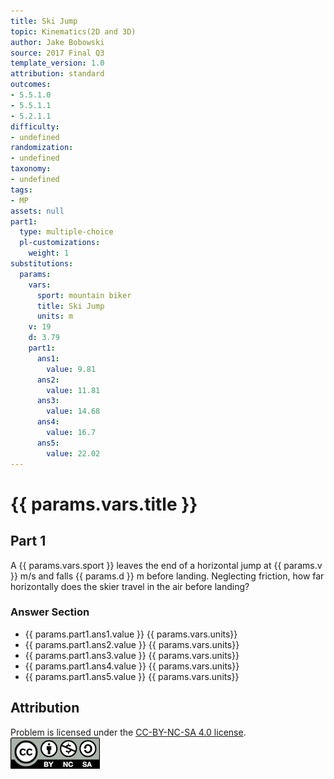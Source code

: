 ```yaml
---
title: Ski Jump
topic: Kinematics(2D and 3D)
author: Jake Bobowski
source: 2017 Final Q3
template_version: 1.0
attribution: standard
outcomes:
- 5.5.1.0
- 5.5.1.1
- 5.2.1.1
difficulty:
- undefined
randomization:
- undefined
taxonomy:
- undefined
tags:
- MP
assets: null
part1:
  type: multiple-choice
  pl-customizations:
    weight: 1
substitutions:
  params:
    vars:
      sport: mountain biker
      title: Ski Jump
      units: m
    v: 19
    d: 3.79
    part1:
      ans1:
        value: 9.81
      ans2:
        value: 11.81
      ans3:
        value: 14.68
      ans4:
        value: 16.7
      ans5:
        value: 22.02
---
```

# {{ params.vars.title }}

## Part 1

A {{ params.vars.sport }} leaves the end of a horizontal jump at {{ params.v }} m/s and falls {{ params.d }} m before landing.
Neglecting friction, how far horizontally does the skier travel in the air before landing?

### Answer Section

- {{ params.part1.ans1.value }} {{ params.vars.units}}
- {{ params.part1.ans2.value }} {{ params.vars.units}}
- {{ params.part1.ans3.value }} {{ params.vars.units}}
- {{ params.part1.ans4.value }} {{ params.vars.units}}
- {{ params.part1.ans5.value }} {{ params.vars.units}}

## Attribution

Problem is licensed under the [CC-BY-NC-SA 4.0 license](https://creativecommons.org/licenses/by-nc-sa/4.0/).<br> ![The Creative Commons 4.0 license requiring attribution-BY, non-commercial-NC, and share-alike-SA license.](https://raw.githubusercontent.com/firasm/bits/master/by-nc-sa.png)